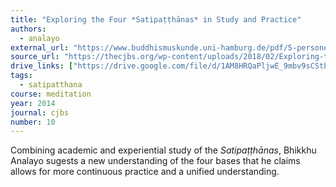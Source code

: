 ```yaml
---
title: "Exploring the Four *Satipaṭṭhānas* in Study and Practice"
authors:
  - analayo
external_url: "https://www.buddhismuskunde.uni-hamburg.de/pdf/5-personen/analayo/exploring-satipatthana.pdf"
source_url: "https://thecjbs.org/wp-content/uploads/2018/02/Exploring-the-Four-Satipatth%C4%81nas-in-Study-and-Practice.pdf"
drive_links: ["https://drive.google.com/file/d/1AM8HRQaPljwE_9mbv9sCStblD1V5wTcB/view?usp=drivesdk"]
tags: 
  - satipatthana
course: meditation
year: 2014
journal: cjbs
number: 10
---
```


Combining academic and experiential study of the *Satipaṭṭhānas*, Bhikkhu Analayo sugests a new understanding of the four bases that he claims allows for more continuous practice and a unified understanding.


